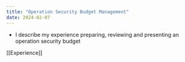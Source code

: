 ```yaml
---
title: "Operation Security Budget Management"
date: 2024-02-07
---
```



- I describe my experience preparing, reviewing and presenting an operation security budget



[[Experience]]

